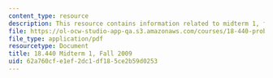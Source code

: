 ```yaml
---
content_type: resource
description: This resource contains information related to midterm 1, fall 2009.
file: https://ol-ocw-studio-app-qa.s3.amazonaws.com/courses/18-440-probability-and-random-variables-spring-2014/62a760cfe1ef2dc1df185ce2b59d0253_MIT18_440S14_mid1_2009.pdf
file_type: application/pdf
resourcetype: Document
title: 18.440 Midterm 1, Fall 2009
uid: 62a760cf-e1ef-2dc1-df18-5ce2b59d0253
---
```

